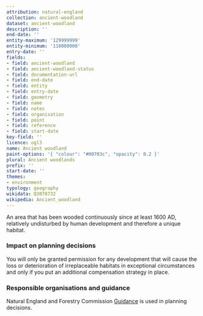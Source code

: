 ```yaml
---
attribution: natural-england
collection: ancient-woodland
dataset: ancient-woodland
description: ''
end-date: ''
entity-maximum: '129999999'
entity-minimum: '110000000'
entry-date: ''
fields:
- field: ancient-woodland
- field: ancient-woodland-status
- field: documentation-url
- field: end-date
- field: entity
- field: entry-date
- field: geometry
- field: name
- field: notes
- field: organisation
- field: point
- field: reference
- field: start-date
key-field: ''
licence: ogl3
name: Ancient woodland
paint-options: '{ "colour": "#00703c", "opacity": 0.2 }'
plural: Ancient woodlands
prefix: ''
start-date: ''
themes:
- environment
typology: geography
wikidata: Q3078732
wikipedia: Ancient_woodland
---
```


An area that has been wooded continuously since at least 1600 AD, relatively undisturbed by human development and therefore a unique habitat.

### Impact on planning decisions

You will only be granted permission for any development that will cause the loss or deterioration of irreplaceable habitats in exceptional circumstances and only if you put an additional compensation strategy in place.

### Responsible organisations and guidance

Natural England and Forestry Commission [Guidance](https://www.gov.uk/guidance/ancient-woodland-and-veteran-trees-protection-surveys-licences)  is used in planning decisions.

